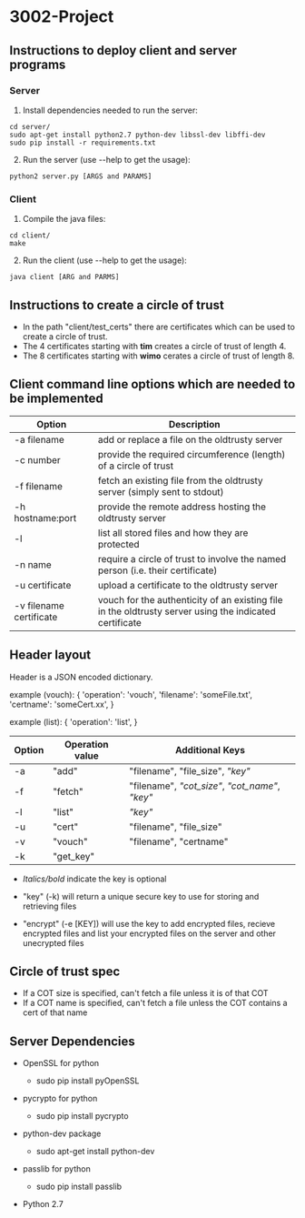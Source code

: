 # 3002-Project

## Instructions to deploy client and server programs
### Server
1. Install dependencies needed to run the server:
```
cd server/
sudo apt-get install python2.7 python-dev libssl-dev libffi-dev 
sudo pip install -r requirements.txt
```
2. Run the server (use --help to get the usage):
```
python2 server.py [ARGS and PARAMS]
```

### Client
1. Compile the java files:
```
cd client/
make
```
2. Run the client (use --help to get the usage):
```
java client [ARG and PARMS]
```

## Instructions to create a circle of trust
- In the path "client/test_certs" there are certificates which can be used to create a circle of trust.
- The 4 certificates starting with **tim** creates a circle of trust of length 4.
- The 8 certificates starting with **wimo** cerates a circle of trust of length 8.

## Client command line options which are needed to be implemented
| Option | Description |
| ------ | ----------- |
| -a filename | add or replace a file on the oldtrusty server
| -c number | provide the required circumference (length) of a circle of trust
| -f filename | fetch an existing file from the oldtrusty server (simply sent to stdout)
| -h hostname:port | provide the remote address hosting the oldtrusty server
| -l | list all stored files and how they are protected
| -n name | require a circle of trust to involve the named person (i.e. their certificate)
| -u certificate | upload a certificate to the oldtrusty server
| -v filename certificate | vouch for the authenticity of an existing file in the oldtrusty server using the indicated certificate

## Header layout
Header is a JSON encoded dictionary.

example (vouch):
{
  'operation': 'vouch',
  'filename': 'someFile.txt',
  'certname': 'someCert.xx',
}

example (list):
{
  'operation': 'list',
}

| Option | Operation value | Additional Keys |
| ------ | --------------- | --------------- |
| -a | "add" | "filename", "file_size", _"key"_
| -f | "fetch" | "filename", _"cot_size"_, _"cot_name"_, _"key"_
| -l | "list" | _"key"_
| -u | "cert" | "filename", "file_size"
| -v | "vouch" | "filename", "certname"
| -k | "get_key" |
- _Italics/bold_ indicate the key is optional

- "key" (-k) will return a unique secure key to use for storing and retrieving files
- "encrypt" (-e [KEY]) will use the key to add encrypted files, recieve encrypted files and list your encrypted files on the server and other unecrypted files

## Circle of trust spec
- If a COT size is specified, can't fetch a file unless it is of that COT
- If a COT name is specified, can't fetch a file unless the COT contains a cert of that name

## Server Dependencies
- OpenSSL for python
  - sudo pip install pyOpenSSL

- pycrypto for python
  - sudo pip install pycrypto

- python-dev package
  - sudo apt-get install python-dev

- passlib for python
  - sudo pip install passlib

- Python 2.7
